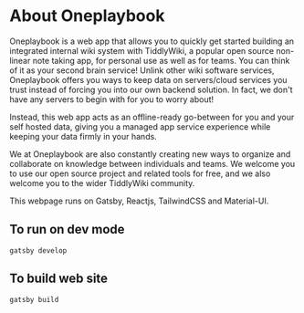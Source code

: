 # About Oneplaybook

Oneplaybook is a web app that allows you to quickly get started building an integrated internal wiki system with TiddlyWiki, a popular open source non-linear note taking app, for personal use as well as for teams. You can think of it as your second brain service! Unlink other wiki software services, Oneplaybook offers you ways to keep data on servers/cloud services you trust instead of forcing you into our own backend solution. In fact, we don't have any servers to begin with for you to worry about!

Instead, this web app acts as an offline-ready go-between for you and your self hosted data, giving you a managed app service experience while keeping your data firmly in your hands.

We at Oneplaybook are also constantly creating new ways to organize and collaborate on knowledge between individuals and teams. We welcome you to use our open source project and related tools for free, and we also welcome you to the wider TiddlyWiki community.

This webpage runs on Gatsby, Reactjs, TailwindCSS and Material-UI.

## To run on dev mode

`gatsby develop`

## To build web site

`gatsby build`

